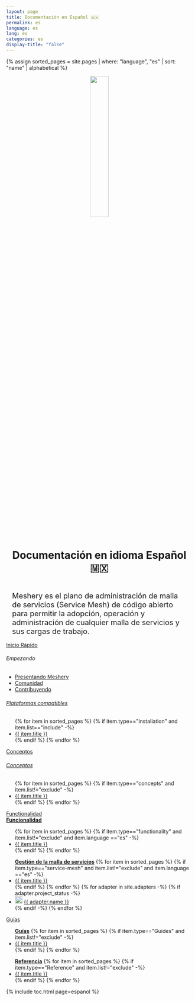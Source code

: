 ```yaml
---
layout: page
title: Documentación en Español 🇲🇽
permalink: es
language: es
lang: es
categories: es
display-title: "false"
---
```


{% assign sorted_pages = site.pages | where: "language", "es" | sort: "name" | alphabetical %}

<div style="display: block; text-align: center; margin-bottom: 30px;">
    <a href="https://layer5.io/meshery">
    <img style="width: calc(100% / 3.2); margin-bottom: 20px;"
         src="/assets/img/meshery/meshery-logo-light-text.svg" />
    </a>
    <p>
      <h1>Documentación en idioma Español 🇲🇽</h1>
    </p>
</div>

<!-- Contribuir Inicio-->
<p style="margin:auto;padding:1rem;font-size: 1.25rem;">Meshery es el plano de administración de malla de servicios (Service Mesh) de código abierto para permitir la adopción, operación y administración de cualquier malla de servicios y sus cargas de trabajo.</p>
<div class="wrapper" style="text-align: left;">

  <!-- QUICK START -->
  <div>
    <a href="{{ site.baseurl }}/es/installation/quick-start">
        <div class="overview">Inicio&nbsp;Rápido</div>
    </a>
    <h6>Empezando</h6>
    <ul>
        <li><a href="{{ site.baseurl }}/es/overview">Presentando Meshery</a></li>
        <li><a href="{{ site.baseurl }}/es/project">Comunidad</a></li>    
        <li><a href="{{ site.baseurl }}/es/project/contributing">Contribuyendo</a></li>     
    </ul>
    <h6><a href="{{ site.baseurl }}/es/installation/platforms" class="text-black">Plataformas compatibles</a></h6>
    <ul>
        {% for item in sorted_pages %}
        {% if item.type=="installation" and item.list=="include" -%}
          <li><a href="{{ site.baseurl }}{{ item.url }}">{{ item.title }}</a>
          </li>
          {% endif %}
        {% endfor %}
      </ul>
  </div>
  
  <!-- CONCEPTS -->
  <div>
    <a href="{{ site.baseurl }}/es/concepts">
        <div class="overview">Conceptos</div>
    </a>
    <h6><a href="{{ site.baseurl }}/es/concepts" class="text-black section-title">Conceptos</a></h6>
    <ul>
      {% for item in sorted_pages %}
      {% if item.type=="concepts" and item.list!="exclude" -%}
        <li><a href="{{ site.baseurl }}{{ item.url }}">{{ item.title }}</a>
        </li>
        {% endif %}
      {% endfor %}
    </ul>
  </div>

</div>
<div class="wrapper" style="text-align: left;">

  <!-- FUNCTIONALITY -->
  <div>
    <a href="{{ site.baseurl }}/guides">
        <div class="overview">Functionalidad</div>
    </a>
    <b><a href="{{ site.baseurl }}/es/functionality" class="text-black">Funcionalidad</a></b>
    <ul>
      {% for item in sorted_pages %}
        <!-- {{ item.title }}|{{ item.type }}|{{ item.list }}|{{ item.language }}<br> -->
      {% if item.type=="functionality" and item.list!="exclude" and item.language =="es" -%}
        <li><a href="{{ site.baseurl }}{{ item.url }}">{{ item.title }}</a>
        </li>
        {% endif %}
      {% endfor %}
    </ul>
    <ul><b><a href="{{ site.baseurl }}/es/service-meshes" class="text-black">Gestión de la malla de servicios</a></b>
      {% for item in sorted_pages %}
      {% if item.type=="service-mesh" and item.list!="exclude" and item.language =="es" -%}
        <li><a href="{{ site.baseurl }}{{ item.url }}">{{ item.title }}</a>
        </li>
        {% endif %}
      {% endfor %}
      {% for adapter in site.adapters -%}
      {% if adapter.project_status -%}
        <li><img src="{{ adapter.image }}" style="width:20px" /> <a href="{{ site.baseurl }}{{ adapter.url }}">{{ adapter.name }}</a></li>
      {% endif -%}
      {% endfor %}
    </ul>
</div>

  <!-- GUIDES -->
  <div>
    <a href="{{ site.baseurl }}/es/guides">
        <div class="overview">Guías</div>
    </a>
    <ul><b><a href="{{ site.baseurl }}/es/guides" class="text-black">Guías</a></b>
      {% for item in sorted_pages %}
      {% if item.type=="Guides" and item.list!="exclude" -%}
        <li><a href="{{ site.baseurl }}{{ item.url }}">{{ item.title }}</a>
        </li>
        {% endif %}
      {% endfor %}
    </ul>
    <ul><b><a href="{{ site.baseurl }}/es/reference" class="text-black">Referencia</a></b>
        {% for item in sorted_pages %}
        {% if item.type=="Reference" and item.list!="exclude" -%}
          <li><a href="{{ site.baseurl }}{{ item.url }}">{{ item.title }}</a>
          </li>
          {% endif %}
        {% endfor %}
      </ul>
  </div>
</div>



<!-- <div style="text-align:center;padding:0;margin:0;">
<img src="https://layer5.io/assets/images/meshery/meshery-logo-shadow-light-white-text-side.svg" width="60%" />
<h1>Documentation</h1>
</div> -->
{% include toc.html page=espanol %}
